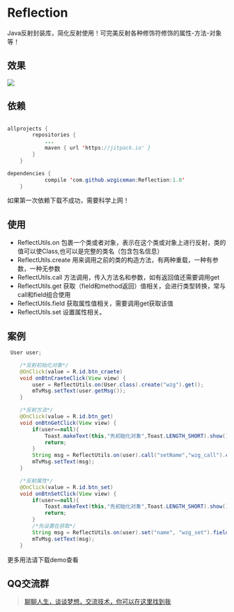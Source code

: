 # Reflection

Java反射封装库，简化反射使用！可完美反射各种修饰符修饰的属性-方法-对象等！

## 效果
![](https://github.com/wzgiceman/Reflection/blob/master/gif/reflect.gif)

## 依赖

```java

allprojects {
		repositories {
			...
			maven { url 'https://jitpack.io' }
		}
	}
```

```java
dependencies {
	        compile 'com.github.wzgiceman:Reflection:1.0'
	}

```

如果第一次依赖下载不成功，需要科学上网！

## 使用

* ReflectUtils.on 包裹一个类或者对象，表示在这个类或对象上进行反射，类的值可以使Class,也可以是完整的类名（包含包名信息）
* ReflectUtils.create 用来调用之前的类的构造方法，有两种重载，一种有参数，一种无参数
* ReflectUtils.call 方法调用，传入方法名和参数，如有返回值还需要调用get
* ReflectUtils.get 获取（field和method返回）值相关，会进行类型转换，常与call和field组合使用
* ReflectUtils.field 获取属性值相关，需要调用get获取该值
* ReflectUtils.set 设置属性相关。

## 案例

```java
 User user;

    /*反射初始化对象*/
    @OnClick(value = R.id.btn_craete)
    void onBtnCraeteClick(View view) {
        user = ReflectUtils.on(User.class).create("wzg").get();
        mTvMsg.setText(user.getMsg());
    }

    /*反射方法*/
    @OnClick(value = R.id.btn_get)
    void onBtnGetClick(View view) {
        if(user==null){
            Toast.makeText(this,"先初始化对象",Toast.LENGTH_SHORT).show();
            return;
        }
        String msg = ReflectUtils.on(user).call("setName","wzg_call").call("getName").get();
        mTvMsg.setText(msg);
    }

    /*反射属性*/
    @OnClick(value = R.id.btn_set)
    void onBtnSetClick(View view) {
        if(user==null){
            Toast.makeText(this,"先初始化对象",Toast.LENGTH_SHORT).show();
            return;
        }
        /*先设置在获取*/
        String msg = ReflectUtils.on(user).set("name", "wzg_set").field("name").get();
        mTvMsg.setText(msg);
    }

```

更多用法请下载demo查看

## QQ交流群

>[聊聊人生，谈谈梦想，交流技术，你可以在这里找到我](https://github.com/wzgiceman/Rxbus/blob/master/gif/qq.png)
